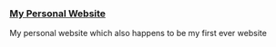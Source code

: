 <a href="https://grandmasocks.netlify.app/" target="_blank"><h3>My Personal Website</h3></a>
My personal website which also happens to be my first ever website
